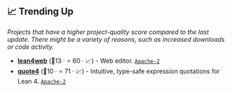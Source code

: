 ## 📈 Trending Up

_Projects that have a higher project-quality score compared to the last update. There might be a variety of reasons, such as increased downloads or code activity._

- <b><a href="https://live.lean-lang.org/">lean4web</a></b> (🥉13 · ⭐ 60 · 📈) - Web editor. <code><a href="http://bit.ly/3nYMfla">Apache-2</a></code>
- <b><a href="https://github.com/leanprover-community/quote4">quote4</a></b> (🥉10 · ⭐ 71 · 📈) - Intuitive, type-safe expression quotations for Lean 4. <code><a href="http://bit.ly/3nYMfla">Apache-2</a></code>
